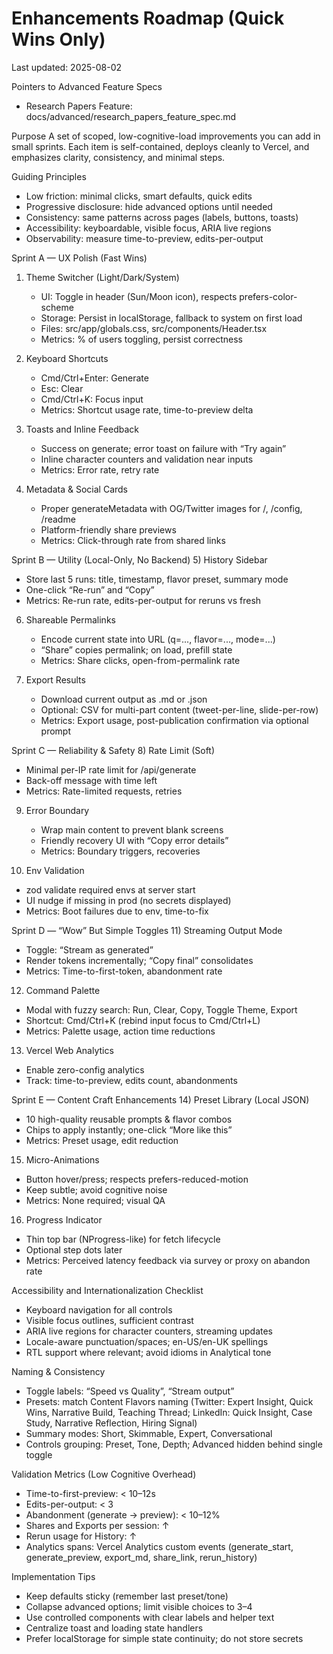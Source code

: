 # Enhancements Roadmap (Quick Wins Only)

Last updated: 2025-08-02

Pointers to Advanced Feature Specs
- Research Papers Feature: docs/advanced/research_papers_feature_spec.md

Purpose
A set of scoped, low-cognitive-load improvements you can add in small sprints. Each item is self-contained, deploys cleanly to Vercel, and emphasizes clarity, consistency, and minimal steps.

Guiding Principles
- Low friction: minimal clicks, smart defaults, quick edits
- Progressive disclosure: hide advanced options until needed
- Consistency: same patterns across pages (labels, buttons, toasts)
- Accessibility: keyboardable, visible focus, ARIA live regions
- Observability: measure time-to-preview, edits-per-output

Sprint A — UX Polish (Fast Wins)
1) Theme Switcher (Light/Dark/System)
   - UI: Toggle in header (Sun/Moon icon), respects prefers-color-scheme
   - Storage: Persist in localStorage, fallback to system on first load
   - Files: src/app/globals.css, src/components/Header.tsx
   - Metrics: % of users toggling, persist correctness

2) Keyboard Shortcuts
   - Cmd/Ctrl+Enter: Generate
   - Esc: Clear
   - Cmd/Ctrl+K: Focus input
   - Metrics: Shortcut usage rate, time-to-preview delta

3) Toasts and Inline Feedback
   - Success on generate; error toast on failure with “Try again”
   - Inline character counters and validation near inputs
   - Metrics: Error rate, retry rate

4) Metadata & Social Cards
   - Proper generateMetadata with OG/Twitter images for /, /config, /readme
   - Platform-friendly share previews
   - Metrics: Click-through rate from shared links

Sprint B — Utility (Local-Only, No Backend)
5) History Sidebar
   - Store last 5 runs: title, timestamp, flavor preset, summary mode
   - One-click “Re-run” and “Copy”
   - Metrics: Re-run rate, edits-per-output for reruns vs fresh

6) Shareable Permalinks
   - Encode current state into URL (q=..., flavor=..., mode=...)
   - “Share” copies permalink; on load, prefill state
   - Metrics: Share clicks, open-from-permalink rate

7) Export Results
   - Download current output as .md or .json
   - Optional: CSV for multi-part content (tweet-per-line, slide-per-row)
   - Metrics: Export usage, post-publication confirmation via optional prompt

Sprint C — Reliability & Safety
8) Rate Limit (Soft)
   - Minimal per-IP rate limit for /api/generate
   - Back-off message with time left
   - Metrics: Rate-limited requests, retries

9) Error Boundary
   - Wrap main content to prevent blank screens
   - Friendly recovery UI with “Copy error details”
   - Metrics: Boundary triggers, recoveries

10) Env Validation
   - zod validate required envs at server start
   - UI nudge if missing in prod (no secrets displayed)
   - Metrics: Boot failures due to env, time-to-fix

Sprint D — “Wow” But Simple Toggles
11) Streaming Output Mode
   - Toggle: “Stream as generated”
   - Render tokens incrementally; “Copy final” consolidates
   - Metrics: Time-to-first-token, abandonment rate

12) Command Palette
   - Modal with fuzzy search: Run, Clear, Copy, Toggle Theme, Export
   - Shortcut: Cmd/Ctrl+K (rebind input focus to Cmd/Ctrl+L)
   - Metrics: Palette usage, action time reductions

13) Vercel Web Analytics
   - Enable zero-config analytics
   - Track: time-to-preview, edits count, abandonments

Sprint E — Content Craft Enhancements
14) Preset Library (Local JSON)
   - 10 high-quality reusable prompts & flavor combos
   - Chips to apply instantly; one-click “More like this”
   - Metrics: Preset usage, edit reduction

15) Micro-Animations
   - Button hover/press; respects prefers-reduced-motion
   - Keep subtle; avoid cognitive noise
   - Metrics: None required; visual QA

16) Progress Indicator
   - Thin top bar (NProgress-like) for fetch lifecycle
   - Optional step dots later
   - Metrics: Perceived latency feedback via survey or proxy on abandon rate

Accessibility and Internationalization Checklist
- Keyboard navigation for all controls
- Visible focus outlines, sufficient contrast
- ARIA live regions for character counters, streaming updates
- Locale-aware punctuation/spaces; en-US/en-UK spellings
- RTL support where relevant; avoid idioms in Analytical tone

Naming & Consistency
- Toggle labels: “Speed vs Quality”, “Stream output”
- Presets: match Content Flavors naming (Twitter: Expert Insight, Quick Wins, Narrative Build, Teaching Thread; LinkedIn: Quick Insight, Case Study, Narrative Reflection, Hiring Signal)
- Summary modes: Short, Skimmable, Expert, Conversational
- Controls grouping: Preset, Tone, Depth; Advanced hidden behind single toggle

Validation Metrics (Low Cognitive Overhead)
- Time-to-first-preview: < 10–12s
- Edits-per-output: < 3
- Abandonment (generate → preview): < 10–12%
- Shares and Exports per session: ↑
- Rerun usage for History: ↑
- Analytics spans: Vercel Analytics custom events (generate_start, generate_preview, export_md, share_link, rerun_history)

Implementation Tips
- Keep defaults sticky (remember last preset/tone)
- Collapse advanced options; limit visible choices to 3–4
- Use controlled components with clear labels and helper text
- Centralize toast and loading state handlers
- Prefer localStorage for simple state continuity; do not store secrets